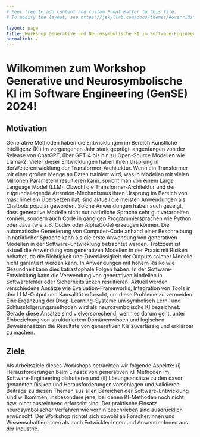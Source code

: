 ```yaml
---
# Feel free to add content and custom Front Matter to this file.
# To modify the layout, see https://jekyllrb.com/docs/themes/#overriding-theme-defaults

layout: page
title: Workshop Generative und Neurosymbolische KI im Software-Engineering (GenSE 2024)
permalink: /
---
```


# Wilkommen zum Workshop Generative und Neurosymbolische KI im Software Engineering (GenSE) 2024!

## Motivation

Generative Methoden haben die Entwicklungen im Bereich Künstliche Intelligenz (KI)
im vergangenen Jahr stark geprägt, angenfangen von der Release von ChatGPT,
über GPT-4 bis hin zu Open-Source Modellen wie Llama-2. Vieler dieser
Entwicklungen haben ihren Ursprung in derWeiterentwicklung der Transformer-Architektur. 
Wenn ein Transformer mit einer großen Menge an Daten trainiert wird, was in
Modellen mit vielen Millionen Parametern resultieren kann, spricht man von einem Large
Language Model (LLM). Obwohl die Transformer-Architektur und der zugrundeliegende
Attention-Mechanismus ihren Ursprung im Bereich von maschinellem Übersetzen hat, sind
aktuell die meisten Anwendungen als Chatbots populär geworden. Solche Anwendungen
haben auch gezeigt, dass generative Modelle nicht nur natürliche Sprache sehr gut verarbeiten
können, sondern auch Code in gängigen Programmiersprachen wie Python oder Java (wie
z.B. Codex oder AlphaCode) erzeugen können. Die automatische Generierung
von Computer-Code anhand einer Beschreibung in natürlicher Sprache kann als die erste
Anwendung von generativen Modellen in der Software-Entwicklung betrachtet werden.
Trotzdem ist aktuell die Anwendung von generativen Modellen in der Praxis mit Risiken
behaftet, da die Richtigkeit und Zuverlässigkeit der Outputs solcher Modelle nicht garantiert
werden kann. In Anwendungen mit hohem Risiko wie Gesundheit kann dies
katrastophale Folgen haben. In der Software-Entwicklung kann die Verwendung von
generativen Modellen in Softwarefehler oder Sicherheitslücken resultieren.
Aktuell werden verschiedene Ansätze wie Evaluation-Frameworks, Integration
von Tools in den LLM-Output und Kausalität erforscht, um diese
Probleme zu vermeiden. Eine Ergänzung der Deep-Learning-Systeme um symbolisch
Lern- und Schlussfolgerungsmethoden wird als neurosymbolische KI bezeichnet.
Gerade diese Ansätze sind vielversprechend, wenn es darum geht, unter Einbeziehung von
strukturiertem Domänenwissen und logischen Beweisansätzen die Resultate von generativen
KIs zuverlässig und erklärbar zu machen.

## Ziele 
Als Arbeitsziele dieses Workshops betrachten wir folgende Aspekte: (i) Herausforderungen
beim Einsatz von generativen KI-Methoden im Software-Engineering diskutieren und (ii)
Lösungsansätze zu den davor genannten Risiken und Herausforderungen vorschlagen und
validieren. Beiträge zu diesen Themen aus allen Bereichen der Software-Entwicklung sind
willkommen, insbesondere jene, bei denen KI-Methoden noch nicht bzw. nicht ausreichend
erforscht sind. Der praktische Einsatz neurosymbolischer Verfahren wie vorhin beschrieben
sind ausdrücklich erwünscht. Der Workshop richtet sich sowohl an Forscher:Innen und
Wissenschaftler:Innen als auch Entwickler:Innen und Anwender:Innen aus der Industrie.
